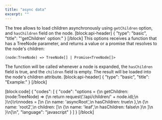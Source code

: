 ```yaml
---
title: "async data"
excerpt: ""
---
```

The tree allows to load children asynchronously using `getChildren` option, and `hasChildren` field on the node.
[block:api-header]
{
  "type": "basic",
  "title": "'getChildren' option:"
}
[/block]
This options receives a function that has a TreeNode parameter, and returns a value or a promise that resolves to the node's children:
```
(node:TreeNode) => TreeNode[] | Promise<TreeNode[]>
```

The function will be called whenever a node is expanded, the `hasChildren` field is true, and the `children` field is empty.
The result will be loaded into the node's children attribute.
[block:api-header]
{
  "type": "basic",
  "title": "Example:"
}
[/block]

[block:code]
{
  "codes": [
    {
      "code": "options = {\n  getChildren: (node:TreeNode) => {\n    return request('/api/children/' + node.id);\n  }\n}\n\nnodes = [\n  {\n    name: 'asyncRoot',\n    hasChildren: true\n  },\n  {\n    name: 'root2',\n    children: [\n      {\n        name: 'leaf',\n        hasChildren: false\n      }\n    ]\n  }\n]\n",
      "language": "javascript"
    }
  ]
}
[/block]